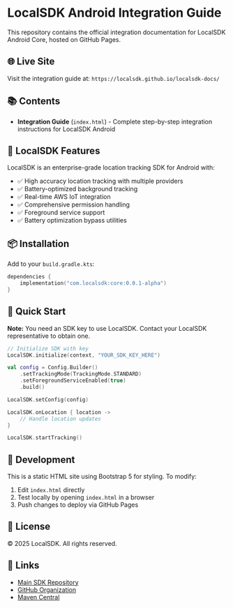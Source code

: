 # LocalSDK Android Integration Guide

This repository contains the official integration documentation for LocalSDK Android Core, hosted on GitHub Pages.

## 🌐 Live Site

Visit the integration guide at: `https://localsdk.github.io/localsdk-docs/`

## 📚 Contents

- **Integration Guide** (`index.html`) - Complete step-by-step integration instructions for LocalSDK Android

## 🚀 LocalSDK Features

LocalSDK is an enterprise-grade location tracking SDK for Android with:

- ✅ High accuracy location tracking with multiple providers
- ✅ Battery-optimized background tracking
- ✅ Real-time AWS IoT integration
- ✅ Comprehensive permission handling
- ✅ Foreground service support
- ✅ Battery optimization bypass utilities

## 📦 Installation

Add to your `build.gradle.kts`:

```kotlin
dependencies {
    implementation("com.localsdk:core:0.0.1-alpha")
}
```

## 🔧 Quick Start

**Note:** You need an SDK key to use LocalSDK. Contact your LocalSDK representative to obtain one.

```kotlin
// Initialize SDK with key
LocalSDK.initialize(context, "YOUR_SDK_KEY_HERE")

val config = Config.Builder()
    .setTrackingMode(TrackingMode.STANDARD)
    .setForegroundServiceEnabled(true)
    .build()

LocalSDK.setConfig(config)

LocalSDK.onLocation { location ->
    // Handle location updates
}

LocalSDK.startTracking()
```

## 🔧 Development

This is a static HTML site using Bootstrap 5 for styling. To modify:

1. Edit `index.html` directly
2. Test locally by opening `index.html` in a browser
3. Push changes to deploy via GitHub Pages

## 📄 License

© 2025 LocalSDK. All rights reserved.

## 🔗 Links

- [Main SDK Repository](https://github.com/localsdk/localsdk-android-core)
- [GitHub Organization](https://github.com/localsdk)
- [Maven Central](https://central.sonatype.com/artifact/com.localsdk/core)
